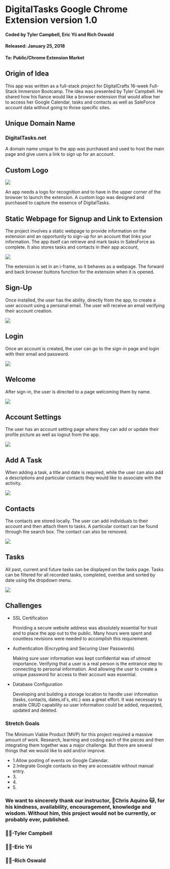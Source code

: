 <h1>DigitalTasks Google Chrome Extension version 1.0</h1>
<h4>Coded by Tyler Campbell, Eric Yii and Rich Oswald</h4>
<h4>Released: January 25, 2018</h4>
<h4>To: Public/Chrome Extension Market</h4>
<h2>Origin of Idea</h2>
<p>This app was written as a full-stack project for DigitalCrafts 16-week Full-Stack Immersion Bootcamp. The idea was presented by Tyler Campbell. He shared how his fiance would like a browser extension that would allow her to access her Google Calendar, tasks and contacts as well as SaleForce account data without going to those specific sites.</p>
<h2>Unique Domain Name</h2>
<h3>DigitalTasks.net</h3>
<p>A domain name unique to the app was purchased and used to host the main page and give users a link to sign up for an account.</p>
<h2>Custom Logo</h2>
<img src="/screenshots/logo.png">
<p>An app needs a logo for recognition and to have in the upper corner of the browser to launch the extension. A custom logo was designed and purchased to capture the essence of DigitalTasks.</p>

<h2>Static Webpage for Signup and Link to Extension</h2>

 The project involves a static webpage to provide information on the extension and an opportunity to sign-up for an account that links your information. The app itself can retrieve and mark tasks in SalesForce as complete. It also stores tasks and contacts in their app account,</p>
<img src="/screenshots/digitaltasks_webpage.png">

<p>The extension is set in an i-frame, so it behaves as a webpage. The forward and back browser buttons function for the extension when it is opened.
<h2>Sign-Up</h2>
<p>Once installed, the user has the ability, directly from the app, to create a user account using a personal email. The user will receive an email verifying their account creation.</p>
<img src="/screenshots/sign-up.png">
<h2>Login</h2>
<p>Once an account is created, the user can go to the sign-in page and login with their email and password.</p>
<img src="/screenshots/login.png">
<h2>Welcome</h2>
<p>After sign-in, the user is directed to a page welcoming them by name.</p>
<img src="/screenshots/welcome.png">
<h2>Account Settings</h2>
<p>The user has an account setting page where they can add or update their profile picture as well as logout from the app.</p>
<img src="/screenshots/account-settings.png">
<h2>Add A Task</h2>
<p>When adding a task, a title and date is required, while the user can also add a descriptions and particular contacts they would like to associate with the activity.</p>
<img src="/screenshots/add-task.png">
<h2>Contacts</h2>
<p>The contacts are stored locally. The user can add individuals to their account and then attach them to tasks. A particular contact can be found through the search box. The contact can also be removed.</p>
<img src="/screenshots/contacts.png">
<h2>Tasks</h2>
<p>All past, current and future tasks can be displayed on the tasks page. Tasks can be filtered for all recorded tasks, completed, overdue and sorted by date using the dropdown menu.</p>
<img src="/screenshots/task-page.png">


<h2>Challenges</h2>
<ul>
    <li>SSL Certification</li>
    <p>Providing a secure website address was absolutely essential for trust and to place the app out to the public. Many hours were spent and countless revisions were needed to accomplish this requirement.</p>
    <li>Authentication (Encrypting and Securing User Passwords)</li>
    <p> Making sure user information was kept confidential was of utmost importance. Verifying that a user is a real person is the entrance step to connecting to personal information. And allowing the user to create a unique password for access to their account was essential.</p>
    <li>Database Configuration</li>
    <p>Developing and building a storage location to handle user information (tasks, contacts, dates,id's, etc.) was a great effort. It was necessary to enable CRUD capability so user information could be added, requested, updated and deleted.</p>
</ul>  
<h3>Stretch Goals</h3>
<p>The Minimum Viable Product (MVP) for this project required a massive amount of work.  Research, learning and coding each of the pieces and then integrating them together was a major challenge. But there are several things that we would like to add and/or improve.</p>
<ul>
<li>1.Allow posting of events on Google Calendar.</li>
<li>2.Integrate Google contacts so they are accessable without manual entry.</li>
<li>3.</li>
<li>4.</li>
<li>5.</li>
</ul>

<h3>We want to sincerely thank our instructor, 🏓Chris Aquino 🐱, for his kindness, availability, encouragement, knowledge and wisdom. Without him, this project would not be currently, or probably ever, published.</p>

<h3>👏🏻-Tyler Campbell</h3>
<h3>👏🏻-Eric Yii</h3>
<h3>👏🏻-Rich Oswald</h3>